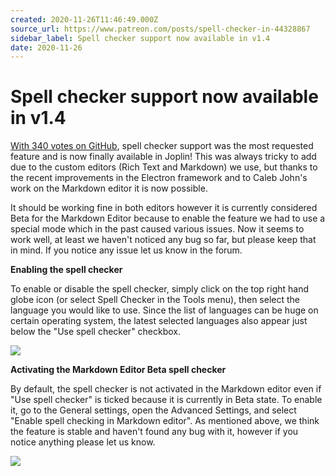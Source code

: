 ```yaml
---
created: 2020-11-26T11:46:49.000Z
source_url: https://www.patreon.com/posts/spell-checker-in-44328867
sidebar_label: Spell checker support now available in v1.4
date: 2020-11-26
---
```


# Spell checker support now available in v1.4

[With 340 votes on GitHub](https://github.com/laurent22/joplin/issues/275), spell checker support was the most requested feature and is now finally available in Joplin! This was always tricky to add due to the custom editors (Rich Text and Markdown) we use, but thanks to the recent improvements in the Electron framework and to Caleb John's work on the Markdown editor it is now possible.

It should be working fine in both editors however it is currently considered Beta for the Markdown Editor because to enable the feature we had to use a special mode which in the past caused various issues. Now it seems to work well, at least we haven't noticed any bug so far, but please keep that in mind. If you notice any issue let us know in the forum.

**Enabling the spell checker**

To enable or disable the spell checker, simply click on the top right hand globe icon (or select Spell Checker in the Tools menu), then select the language you would like to use. Since the list of languages can be huge on certain operating system, the latest selected languages also appear just below the "Use spell checker" checkbox.

![](https://raw.githubusercontent.com/laurent22/joplin/dev/Assets/WebsiteAssets/images/news/20201126-114649_0.png)

**Activating the Markdown Editor Beta spell checker**

By default, the spell checker is not activated in the Markdown editor even if "Use spell checker" is ticked because it is currently in Beta state. To enable it, go to the General settings, open the Advanced Settings, and select "Enable spell checking in Markdown editor". As mentioned above, we think the feature is stable and haven't found any bug with it, however if you notice anything please let us know.

![](https://raw.githubusercontent.com/laurent22/joplin/dev/Assets/WebsiteAssets/images/news/20201126-114649_1.png)
